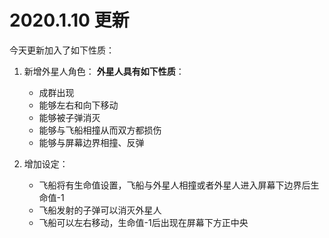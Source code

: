 # 2020.1.10 更新

今天更新加入了如下性质：
1. 新增外星人角色：
    **外星人具有如下性质**：
    * 成群出现
    * 能够左右和向下移动
    * 能够被子弹消灭
    * 能够与飞船相撞从而双方都损伤
    * 能够与屏幕边界相撞、反弹

2. 增加设定：
    * 飞船将有生命值设置，飞船与外星人相撞或者外星人进入屏幕下边界后生命值-1
    * 飞船发射的子弹可以消灭外星人
    * 飞船可以左右移动，生命值-1后出现在屏幕下方正中央 
